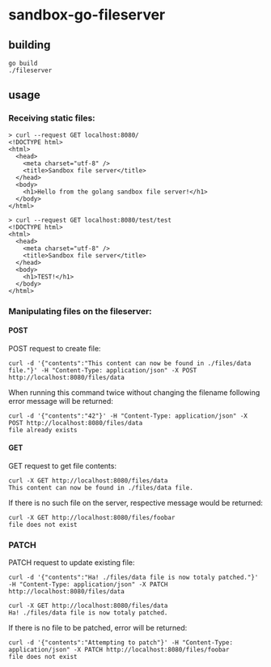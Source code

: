 # sandbox-go-fileserver

## building

```
go build
./fileserver
```

## usage

### Receiving static files:

```
> curl --request GET localhost:8080/
<!DOCTYPE html>
<html>
  <head>
    <meta charset="utf-8" />
    <title>Sandbox file server</title>
  </head>
  <body>
    <h1>Hello from the golang sandbox file server!</h1>
  </body>
</html>

> curl --request GET localhost:8080/test/test
<!DOCTYPE html>
<html>
  <head>
    <meta charset="utf-8" />
    <title>Sandbox file server</title>
  </head>
  <body>
    <h1>TEST!</h1>
  </body>
</html>

```

### Manipulating files on the fileserver:

#### POST
POST request to create file:

```
curl -d '{"contents":"This content can now be found in ./files/data file."}' -H "Content-Type: application/json" -X POST http://localhost:8080/files/data
```
When running this command twice without changing the filename following error message will be returned:
```
curl -d '{"contents":"42"}' -H "Content-Type: application/json" -X POST http://localhost:8080/files/data
file already exists
```

#### GET
GET request to get file contents:

```
curl -X GET http://localhost:8080/files/data                                                                                                          
This content can now be found in ./files/data file.
```

If there is no such file on the server, respective message would be returned:
```
curl -X GET http://localhost:8080/files/foobar    
file does not exist
```

### PATCH
PATCH request to update existing file:
```
curl -d '{"contents":"Ha! ./files/data file is now totaly patched."}' -H "Content-Type: application/json" -X PATCH http://localhost:8080/files/data

curl -X GET http://localhost:8080/files/data                                                                                                       
Ha! ./files/data file is now totaly patched.
```
If there is no file to be patched, error will be returned:
```
curl -d '{"contents":"Attempting to patch"}' -H "Content-Type: application/json" -X PATCH http://localhost:8080/files/foobar
file does not exist
```
